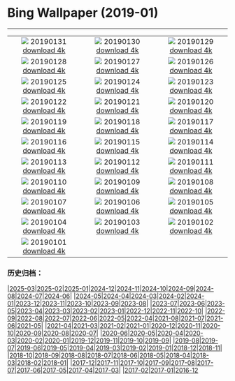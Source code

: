 # Bing Wallpaper (2019-01)
**************
| | | |
| :----: | :----: | :----: |
| ![](https://www.bing.com/az/hprichbg/rb/WinterLynx_EN-US4573026886_1920x1080.jpg) 20190131 [download 4k](https://www.bing.com/az/hprichbg/rb/WinterLynx_EN-US4573026886_UHD.jpg) | ![](https://www.bing.com/az/hprichbg/rb/IcePalaceStPaul_EN-US4513563308_1920x1080.jpg) 20190130 [download 4k](https://www.bing.com/az/hprichbg/rb/IcePalaceStPaul_EN-US4513563308_UHD.jpg) | ![](https://www.bing.com/az/hprichbg/rb/UpHellyAa_EN-US4436392503_1920x1080.jpg) 20190129 [download 4k](https://www.bing.com/az/hprichbg/rb/UpHellyAa_EN-US4436392503_UHD.jpg) |
| ![](https://www.bing.com/az/hprichbg/rb/LKDobson_EN-US3997662384_1920x1080.jpg) 20190128 [download 4k](https://www.bing.com/az/hprichbg/rb/LKDobson_EN-US3997662384_UHD.jpg) | ![](https://www.bing.com/az/hprichbg/rb/HolocaustMemorial_EN-US4388115844_1920x1080.jpg) 20190127 [download 4k](https://www.bing.com/az/hprichbg/rb/HolocaustMemorial_EN-US4388115844_UHD.jpg) | ![](https://www.bing.com/az/hprichbg/rb/FortRajgad_EN-US4329326138_1920x1080.jpg) 20190126 [download 4k](https://www.bing.com/az/hprichbg/rb/FortRajgad_EN-US4329326138_UHD.jpg) |
| ![](https://www.bing.com/az/hprichbg/rb/KukeriCostume_EN-US4263380296_1920x1080.jpg) 20190125 [download 4k](https://www.bing.com/az/hprichbg/rb/KukeriCostume_EN-US4263380296_UHD.jpg) | ![](https://www.bing.com/az/hprichbg/rb/ParkCity_EN-US4153213108_1920x1080.jpg) 20190124 [download 4k](https://www.bing.com/az/hprichbg/rb/ParkCity_EN-US4153213108_UHD.jpg) | ![](https://www.bing.com/az/hprichbg/rb/ApfelTag_EN-US4068796758_1920x1080.jpg) 20190123 [download 4k](https://www.bing.com/az/hprichbg/rb/ApfelTag_EN-US4068796758_UHD.jpg) |
| ![](https://www.bing.com/az/hprichbg/rb/BodegasYsios_EN-US4027142269_1920x1080.jpg) 20190122 [download 4k](https://www.bing.com/az/hprichbg/rb/BodegasYsios_EN-US4027142269_UHD.jpg) | ![](https://www.bing.com/az/hprichbg/rb/DrKingMonument_EN-US3975163750_1920x1080.jpg) 20190121 [download 4k](https://www.bing.com/az/hprichbg/rb/DrKingMonument_EN-US3975163750_UHD.jpg) | ![](https://www.bing.com/az/hprichbg/rb/DivingEmperors_EN-US3806801103_1920x1080.jpg) 20190120 [download 4k](https://www.bing.com/az/hprichbg/rb/DivingEmperors_EN-US3806801103_UHD.jpg) |
| ![](https://www.bing.com/az/hprichbg/rb/OceanDrive_EN-US3763740504_1920x1080.jpg) 20190119 [download 4k](https://www.bing.com/az/hprichbg/rb/OceanDrive_EN-US3763740504_UHD.jpg) | ![](https://www.bing.com/az/hprichbg/rb/LatonaFountain_EN-US3711871238_1920x1080.jpg) 20190118 [download 4k](https://www.bing.com/az/hprichbg/rb/LatonaFountain_EN-US3711871238_UHD.jpg) | ![](https://www.bing.com/az/hprichbg/rb/UKSomerset_EN-US2145655784_1920x1080.jpg) 20190117 [download 4k](https://www.bing.com/az/hprichbg/rb/UKSomerset_EN-US2145655784_UHD.jpg) |
| ![](https://www.bing.com/az/hprichbg/rb/AthabascaCave_EN-US2095502368_1920x1080.jpg) 20190116 [download 4k](https://www.bing.com/az/hprichbg/rb/AthabascaCave_EN-US2095502368_UHD.jpg) | ![](https://www.bing.com/az/hprichbg/rb/BM1759_EN-US1907236248_1920x1080.jpg) 20190115 [download 4k](https://www.bing.com/az/hprichbg/rb/BM1759_EN-US1907236248_UHD.jpg) | ![](https://www.bing.com/az/hprichbg/rb/LaDigue_EN-US1859326350_1920x1080.jpg) 20190114 [download 4k](https://www.bing.com/az/hprichbg/rb/LaDigue_EN-US1859326350_UHD.jpg) |
| ![](https://www.bing.com/az/hprichbg/rb/GoldenEagle_EN-US1734892344_1920x1080.jpg) 20190113 [download 4k](https://www.bing.com/az/hprichbg/rb/GoldenEagle_EN-US1734892344_UHD.jpg) | ![](https://www.bing.com/az/hprichbg/rb/Snowkiters_EN-US1617525399_1920x1080.jpg) 20190112 [download 4k](https://www.bing.com/az/hprichbg/rb/Snowkiters_EN-US1617525399_UHD.jpg) | ![](https://www.bing.com/az/hprichbg/rb/NapoleonsHat_EN-US1513449232_1920x1080.jpg) 20190111 [download 4k](https://www.bing.com/az/hprichbg/rb/NapoleonsHat_EN-US1513449232_UHD.jpg) |
| ![](https://www.bing.com/az/hprichbg/rb/SaguenayIceFishing_EN-US1341187251_1920x1080.jpg) 20190110 [download 4k](https://www.bing.com/az/hprichbg/rb/SaguenayIceFishing_EN-US1341187251_UHD.jpg) | ![](https://www.bing.com/az/hprichbg/rb/VietnamStairs_EN-US1089071876_1920x1080.jpg) 20190109 [download 4k](https://www.bing.com/az/hprichbg/rb/VietnamStairs_EN-US1089071876_UHD.jpg) | ![](https://www.bing.com/az/hprichbg/rb/RainierDawn_EN-US0987432919_1920x1080.jpg) 20190108 [download 4k](https://www.bing.com/az/hprichbg/rb/RainierDawn_EN-US0987432919_UHD.jpg) |
| ![](https://www.bing.com/az/hprichbg/rb/SnowyOwlVideo_EN-US0834675446_1920x1080.jpg) 20190107 [download 4k](https://www.bing.com/az/hprichbg/rb/SnowyOwlVideo_EN-US0834675446_UHD.jpg) | ![](https://www.bing.com/az/hprichbg/rb/TwilightHarbin_EN-US0527864756_1920x1080.jpg) 20190106 [download 4k](https://www.bing.com/az/hprichbg/rb/TwilightHarbin_EN-US0527864756_UHD.jpg) | ![](https://www.bing.com/az/hprichbg/rb/ParisOpera_EN-US0391204441_1920x1080.jpg) 20190105 [download 4k](https://www.bing.com/az/hprichbg/rb/ParisOpera_EN-US0391204441_UHD.jpg) |
| ![](https://www.bing.com/az/hprichbg/rb/LandshutReliefMap_EN-US0314834395_1920x1080.jpg) 20190104 [download 4k](https://www.bing.com/az/hprichbg/rb/LandshutReliefMap_EN-US0314834395_UHD.jpg) | ![](https://www.bing.com/az/hprichbg/rb/LadyBugFrost_EN-US6104277921_1920x1080.jpg) 20190103 [download 4k](https://www.bing.com/az/hprichbg/rb/LadyBugFrost_EN-US6104277921_UHD.jpg) | ![](https://www.bing.com/az/hprichbg/rb/TeslaCoil_EN-US6004505614_1920x1080.jpg) 20190102 [download 4k](https://www.bing.com/az/hprichbg/rb/TeslaCoil_EN-US6004505614_UHD.jpg) |
| ![](https://www.bing.com/az/hprichbg/rb/FujiSunrise_EN-US5899859591_1920x1080.jpg) 20190101 [download 4k](https://www.bing.com/az/hprichbg/rb/FujiSunrise_EN-US5899859591_UHD.jpg) |  |  |

### 历史归档：

|[2025-03](2025-03/2025-03.md)|[2025-02](2025-02/2025-02.md)|[2025-01](2025-01/2025-01.md)|[2024-12](2024-12/2024-12.md)|[2024-11](2024-11/2024-11.md)|[2024-10](2024-10/2024-10.md)|[2024-09](2024-09/2024-09.md)|[2024-08](2024-08/2024-08.md)|[2024-07](2024-07/2024-07.md)|[2024-06](2024-06/2024-06.md)|
|[2024-05](2024-05/2024-05.md)|[2024-04](2024-04/2024-04.md)|[2024-03](2024-03/2024-03.md)|[2024-02](2024-02/2024-02.md)|[2024-01](2024-01/2024-01.md)|[2023-12](2023-12/2023-12.md)|[2023-11](2023-11/2023-11.md)|[2023-10](2023-10/2023-10.md)|[2023-09](2023-09/2023-09.md)|[2023-08](2023-08/2023-08.md)|
|[2023-07](2023-07/2023-07.md)|[2023-06](2023-06/2023-06.md)|[2023-05](2023-05/2023-05.md)|[2023-04](2023-04/2023-04.md)|[2023-03](2023-03/2023-03.md)|[2023-02](2023-02/2023-02.md)|[2023-01](2023-01/2023-01.md)|[2022-12](2022-12/2022-12.md)|[2022-11](2022-11/2022-11.md)|[2022-10](2022-10/2022-10.md)|
|[2022-09](2022-09/2022-09.md)|[2022-08](2022-08/2022-08.md)|[2022-07](2022-07/2022-07.md)|[2022-06](2022-06/2022-06.md)|[2022-05](2022-05/2022-05.md)|[2022-04](2022-04/2022-04.md)|[2021-08](2021-08/2021-08.md)|[2021-07](2021-07/2021-07.md)|[2021-06](2021-06/2021-06.md)|[2021-05](2021-05/2021-05.md)|
|[2021-04](2021-04/2021-04.md)|[2021-03](2021-03/2021-03.md)|[2021-02](2021-02/2021-02.md)|[2021-01](2021-01/2021-01.md)|[2020-12](2020-12/2020-12.md)|[2020-11](2020-11/2020-11.md)|[2020-10](2020-10/2020-10.md)|[2020-09](2020-09/2020-09.md)|[2020-08](2020-08/2020-08.md)|[2020-07](2020-07/2020-07.md)|
|[2020-06](2020-06/2020-06.md)|[2020-05](2020-05/2020-05.md)|[2020-04](2020-04/2020-04.md)|[2020-03](2020-03/2020-03.md)|[2020-02](2020-02/2020-02.md)|[2020-01](2020-01/2020-01.md)|[2019-12](2019-12/2019-12.md)|[2019-11](2019-11/2019-11.md)|[2019-10](2019-10/2019-10.md)|[2019-09](2019-09/2019-09.md)|
|[2019-08](2019-08/2019-08.md)|[2019-07](2019-07/2019-07.md)|[2019-06](2019-06/2019-06.md)|[2019-05](2019-05/2019-05.md)|[2019-04](2019-04/2019-04.md)|[2019-03](2019-03/2019-03.md)|[2019-02](2019-02/2019-02.md)|[2019-01](2019-01/2019-01.md)|[2018-12](2018-12/2018-12.md)|[2018-11](2018-11/2018-11.md)|
|[2018-10](2018-10/2018-10.md)|[2018-09](2018-09/2018-09.md)|[2018-08](2018-08/2018-08.md)|[2018-07](2018-07/2018-07.md)|[2018-06](2018-06/2018-06.md)|[2018-05](2018-05/2018-05.md)|[2018-04](2018-04/2018-04.md)|[2018-03](2018-03/2018-03.md)|[2018-02](2018-02/2018-02.md)|[2018-01](2018-01/2018-01.md)|
|[2017-12](2017-12/2017-12.md)|[2017-11](2017-11/2017-11.md)|[2017-10](2017-10/2017-10.md)|[2017-09](2017-09/2017-09.md)|[2017-08](2017-08/2017-08.md)|[2017-07](2017-07/2017-07.md)|[2017-06](2017-06/2017-06.md)|[2017-05](2017-05/2017-05.md)|[2017-04](2017-04/2017-04.md)|[2017-03](2017-03/2017-03.md)|
|[2017-02](2017-02/2017-02.md)|[2017-01](2017-01/2017-01.md)|[2016-12](2016-12/2016-12.md)